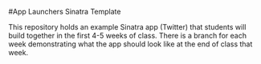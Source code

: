 #App Launchers Sinatra Template

This repository holds an example Sinatra app (Twitter) that students will build together in the first 4-5 weeks of class. There is a branch for each week demonstrating what the app should look like at the end of class that week. 